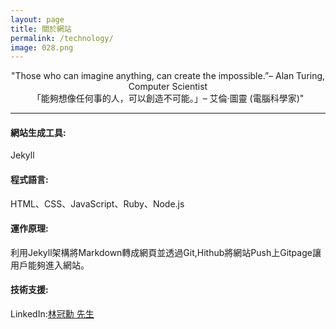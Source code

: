 ```yaml
---
layout: page
title: 關於網站
permalink: /technology/
image: 028.png
---
```


<center>"Those who can imagine anything, can create the impossible.”– Alan Turing, Computer Scientist</center>
<center>「能夠想像任何事的人，可以創造不可能。」– 艾倫·圖靈 (電腦科學家)"</center>


***
#### <strong>網站生成工具</strong>:
Jekyll 

#### <strong>程式語言</strong>:
HTML、CSS、JavaScript、Ruby、Node.js

#### <strong>運作原理</strong>:
利用Jekyll架構將Markdown轉成網頁並透過Git,Hithub將網站Push上Gitpage讓用戶能夠進入網站。

#### <strong>技術支援</strong>:
LinkedIn:[林冠勳 先生](https://www.linkedin.com/in/gs-lin-a4b10a2a7/)



